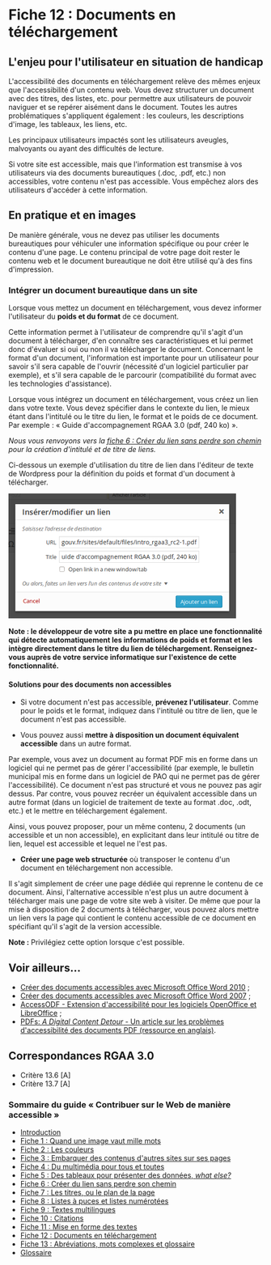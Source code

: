 # Fiche 12&nbsp;: Documents en téléchargement

## L'enjeu pour l'utilisateur en situation de handicap

L'accessibilité des documents en téléchargement relève des mêmes enjeux que l'accessibilité d'un contenu web. Vous devez structurer un document avec des titres, des listes, etc. pour permettre aux utilisateurs de pouvoir naviguer et se repérer aisément dans le document. Toutes les autres problématiques s'appliquent également&nbsp;: les couleurs, les descriptions d'image, les tableaux, les liens, etc.

Les principaux utilisateurs impactés sont les utilisateurs aveugles, malvoyants ou ayant des difficultés de lecture.

Si votre site est accessible, mais que l'information est transmise à vos utilisateurs via des documents bureautiques (.doc, .pdf, etc.) non accessibles, votre contenu n'est pas accessible. Vous empêchez alors des utilisateurs d'accéder à cette information.

## En pratique et en images

De manière générale, vous ne devez pas utiliser les documents bureautiques pour véhiculer une information spécifique ou pour créer le contenu d'une page. Le contenu principal de votre page doit rester le contenu web et le document bureautique ne doit être utilisé qu'à des fins d'impression.

### Intégrer un document bureautique dans un site

Lorsque vous mettez un document en téléchargement, vous devez informer l'utilisateur du **poids et du format** de ce document.

Cette information permet à l'utilisateur de comprendre qu'il s'agit d'un document à télécharger, d'en connaître ses caractéristiques et lui permet donc d'évaluer si oui ou non il va télécharger le document. Concernant le format d'un document, l'information est importante pour un utilisateur pour savoir s'il sera capable de l'ouvrir (nécessité d'un logiciel particulier par exemple), et s'il sera capable de le parcourir (compatibilité du format avec les technologies d'assistance).

Lorsque vous intégrez un document en téléchargement, vous créez un lien dans votre texte. Vous devez spécifier dans le contexte du lien, le mieux étant dans l'intitulé ou le titre du lien, le format et le poids de ce document. Par exemple&nbsp;: «&nbsp;Guide d'accompagnement RGAA 3.0 (pdf, 240 ko)&nbsp;».

*Nous vous renvoyons vers la [fiche 6&nbsp;: Créer du lien sans perdre son chemin](liens.md) pour la création d'intitulé et de titre de liens.*

Ci-dessous un exemple d'utilisation du titre de lien dans l'éditeur de texte de <span lang="en">Wordpress</span> pour la définition du poids et format d'un document à télécharger.

<img src="img/bureautique/poids-format.png" alt="" />

**Note&nbsp;: le développeur de votre site a pu mettre en place une fonctionnalité qui détecte automatiquement les informations de poids et format et les intègre directement dans le titre du lien de téléchargement. Renseignez-vous auprès de votre service informatique sur l'existence de cette fonctionnalité.**

#### Solutions pour des documents non accessibles

* Si votre document n'est pas accessible, **prévenez l'utilisateur**. Comme pour le poids et le format, indiquez dans l'intitulé ou titre de lien, que le document n'est pas accessible.

* Vous pouvez aussi **mettre à disposition un document équivalent accessible** dans un autre format.

Par exemple, vous avez un document au format PDF mis en forme dans un logiciel qui ne permet pas de gérer l'accessibilité (par exemple, le bulletin municipal mis en forme dans un logiciel de PAO qui ne permet pas de gérer l'accessibilité). Ce document n'est pas structuré et vous ne pouvez pas agir dessus. Par contre, vous pouvez recréer un équivalent accessible dans un autre format (dans un logiciel de traitement de texte au format .doc, .odt, etc.) et le mettre en téléchargement également.

Ainsi, vous pouvez proposer, pour un même contenu, 2 documents (un accessible et un non accessible), en explicitant dans leur intitulé ou titre de lien, lequel est accessible et lequel ne l'est pas.

* **Créer une page web structurée** où transposer le contenu d'un document en téléchargement non accessible.

Il s'agit simplement de créer une page dédiée qui reprenne le contenu de ce document. Ainsi, l'alternative accessible n'est plus un autre document à télécharger mais une page de votre site web à visiter. De même que pour la mise à disposition de 2 documents à télécharger, vous pouvez alors mettre un lien vers la page qui contient le contenu accessible de ce document en spécifiant qu'il s'agit de la version accessible.

**Note&nbsp;:** Privilégiez cette option lorsque c'est possible.

## Voir ailleurs...

- [Créer des documents accessibles avec Microsoft Office Word 2010](http://www.microsoft.com/fr-fr/download/details.aspx?id=23856)&nbsp;;
- [Créer des documents accessibles avec Microsoft Office Word 2007](http://www.microsoft.com/fr-fr/download/details.aspx?id=8908)&nbsp;;
- [AccessODF - Extension d'accessibilité pour les logiciels OpenOffice et LibreOffice](http://extensions.libreoffice.org/extension-center/accessodf)&nbsp;;
- [PDFs: <i lang="en">A Digital Content Detour</i> - Un article sur les problèmes d'accessibilité des documents PDF (ressource en anglais)](http://www.digitalgov.gov/2015/07/23/pdfs-a-digital-content-detour/).

## Correspondances RGAA 3.0

- Critère 13.6 [A]
- Critère 13.7 [A]

### Sommaire du guide «&nbsp;Contribuer sur le Web de manière accessible&nbsp;»

* [Introduction](0-intro.md)
* [Fiche 1&nbsp;: Quand une image vaut mille mots](images.md)
* [Fiche 2&nbsp;: Les couleurs](couleurs.md)
* [Fiche 3&nbsp;: Embarquer des contenus d'autres sites sur ses pages](cadres.md)
* [Fiche 4&nbsp;: Du multimédia pour tous et toutes](multimedia.md)
* [Fiche 5&nbsp;: Des tableaux pour présenter des données, <i lang="en">what else?</i>](tableaux.md)
* [Fiche 6&nbsp;: Créer du lien sans perdre son chemin](liens.md)
* [Fiche 7&nbsp;: Les titres, ou le plan de la page](titres.md)
* [Fiche 8&nbsp;: Listes à puces et listes numérotées](listes.md)
* [Fiche 9&nbsp;: Textes multilingues](langue.md)
* [Fiche 10&nbsp;: Citations](citations.md)
* [Fiche 11&nbsp;: Mise en forme des textes](mise-en-forme.md)
* [Fiche 12&nbsp;: Documents en téléchargement](docs_telechargement.md)
* [Fiche 13&nbsp;: Abréviations, mots complexes et glossaire](definition.md)
* [Glossaire](glossaire.md)
